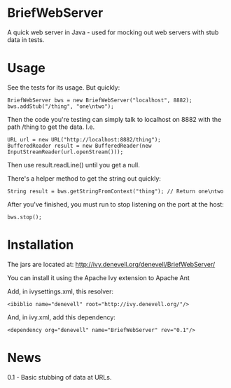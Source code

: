 BriefWebServer
==============

A quick web server in Java - used for mocking out web servers with stub data in tests.

Usage
=====

See the tests for its usage. But quickly:

	BriefWebServer bws = new BriefWebServer("localhost", 8882);
	bws.addStub("/thing", "one\ntwo");
	
Then the code you're testing can simply talk to localhost on 8882 with the path /thing to get the data. I.e.

	URL url = new URL("http://localhost:8882/thing");
	BufferedReader result = new BufferedReader(new InputStreamReader(url.openStream()));

Then use result.readLine() until you get a null.

There's a helper method to get the string out quickly: 

	String result = bws.getStringFromContext("thing"); // Return one\ntwo

After you've finished, you must run to stop listening on the port at the host:

	bws.stop();

Installation
============

The jars are located at: http://ivy.denevell.org/denevell/BriefWebServer/

You can install it using the Apache Ivy extension to Apache Ant

Add, in ivysettings.xml, this resolver: 

	<ibiblio name="denevell" root="http://ivy.denevell.org/"/>

And, in ivy.xml, add this dependency: 

	<dependency org="denevell" name="BriefWebServer" rev="0.1"/>

News
====

0.1 - Basic stubbing of data at URLs.
